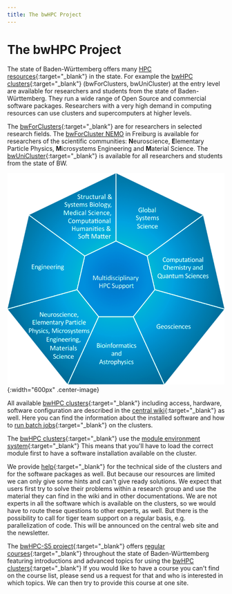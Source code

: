```yaml
---
title: The bwHPC Project
---
```

# The bwHPC Project

The state of Baden-Württemberg offers many
[HPC resources](http://www.bwhpc.de){:target="_blank"}
in the state. For example the
[bwHPC clusters](https://wiki.bwhpc.de/e/Category:BwHPC_Cluster){:target="_blank"}
(bwForClusters, bwUniCluster) at the entry level are available for
researchers and students from the state of Baden-Württemberg. They run a
wide range of Open Source and commercial software packages. Researchers
with a very high demand in computing resources can use clusters and
supercomputers at higher levels.

The
[bwForClusters](https://wiki.bwhpc.de/e/Category:BwForCluster){:target="_blank"}
are for researchers in selected research fields.
The
[bwForCluster NEMO](/nemo/)
in Freiburg is available for researchers of the scientific
communities: **N**euroscience, **E**lementary Particle Physics,
**M**icrosystems Engineering and **M**aterial Science. The
[bwUniCluster](https://wiki.bwhpc.de/e/Category:BwUniCluster){:target="_blank"}
is available for all researchers and students from the state of BW.

![bwHPC Competence Centers](/img/nemo-cc.png "bwHPC Competence Centers"){:width="600px" .center-image}

All available
[bwHPC clusters](https://wiki.bwhpc.de/e/Category:BwHPC_Cluster){:target="_blank"}
including access, hardware, software configuration are described in the
[central wiki](https://wiki.bwhpc.de/e/Main_Page){:target="_blank"}
as well. Here you can find the information about the installed software
and how to
[run batch jobs](https://wiki.bwhpc.de/e/Batch_Jobs){:target="_blank"}
on the clusters.

The
[bwHPC clusters](https://wiki.bwhpc.de/e/Category:BwHPC_Cluster){:target="_blank"}
use the
[module environment system](https://wiki.bwhpc.de/e/Software_Modules){:target="_blank"}
This means that you\'ll have to load the correct module first to have a
software installation available on the cluster.

We provide
[help](https://www.bwhpc.de/support.html){:target="_blank"}
for the technical side of the clusters and for the software packages as
well. But because our resources are limited we can only give some hints
and can\'t give ready solutions. We expect that users first try to solve
their problems within a research group and use the material they can
find in the wiki and in other documentations. We are not experts in all
the software which is available on the clusters, so we would have to
route these questions to other experts, as well. But there is the
possibility to call for tiger team support on a regular basis, e.g.
parallelization of code. This will be announced on the central web site
and the newsletter.

The
[bwHPC-S5 project](http://www.bwhpc.de){:target="_blank"}
offers
[regular courses](https://www.bwhpc.de/courses_a_tutorials.html){:target="_blank"}
throughout the state of Baden-Württemberg featuring introductions and
advanced topics for using the
[bwHPC clusters](https://wiki.bwhpc.de/e/Category:BwHPC_Cluster){:target="_blank"}
If you would like to have a course you can\'t find on the course list,
please send us a request for that and who is interested in which topics.
We can then try to provide this course at one site.
